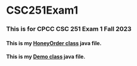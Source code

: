 # CSC251Exam1

### This is for CPCC CSC 251 Exam 1 Fall 2023

#### This is my [HoneyOrder class](https://masterhazzrd.github.io/CSC251Exam1/HoneyOrder.java) java file.

#### This is my [Demo class](https://masterhazzrd.github.io/CSC251Exam1/Demo.java) java file.
